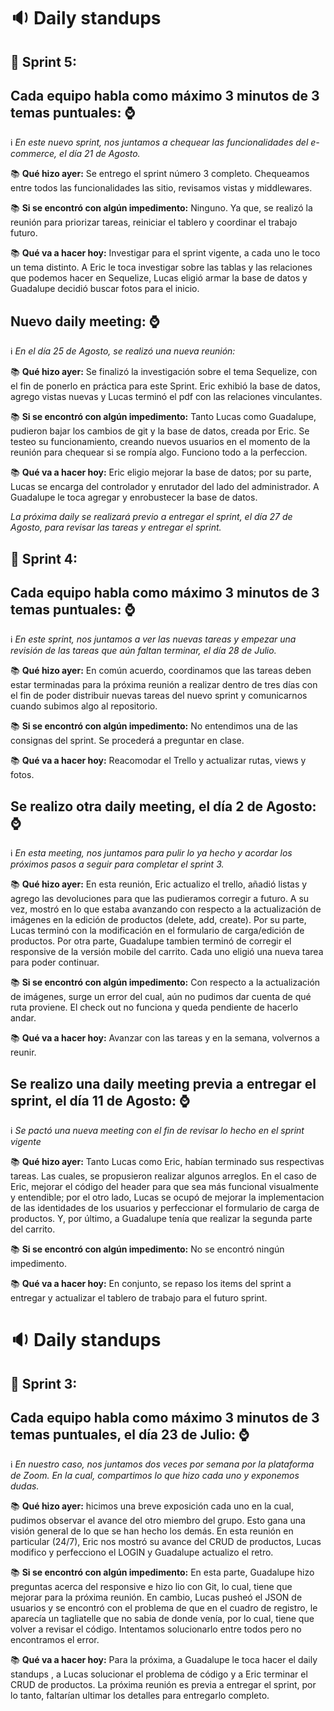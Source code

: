 # :sound: Daily standups
## :pushpin: Sprint 5: 


##  Cada equipo habla como máximo 3 minutos de 3 temas puntuales: :watch:
:information_source: _En este nuevo sprint, nos juntamos a chequear las funcionalidades del e-commerce, el día 21 de Agosto._

:books: **Qué hizo ayer:** Se entrego el sprint número 3 completo. Chequeamos entre todos las funcionalidades las sitio, revisamos vistas y middlewares.

:books: **Si se encontró con algún impedimento:** Ninguno. Ya que, se realizó la reunión para priorizar tareas, reiniciar el tablero y coordinar el trabajo futuro.

:books: **Qué va a hacer hoy:** Investigar para el sprint vigente, a cada uno le toco un tema distinto. A Eric le toca investigar sobre las tablas y las relaciones que podemos hacer en Sequelize, Lucas eligió armar la base de datos y Guadalupe decidió buscar fotos para el inicio.


## Nuevo daily meeting: :watch:
:information_source: _En el día 25 de Agosto, se realizó una nueva reunión:_

:books: **Qué hizo ayer:** Se finalizó la investigación sobre el tema Sequelize, con el fin de ponerlo en práctica para este Sprint. Eric exhibió la base de datos, agrego vistas nuevas y Lucas terminó el pdf con las relaciones vinculantes.

:books: **Si se encontró con algún impedimento:** Tanto Lucas como Guadalupe, pudieron bajar los cambios de git y la base de datos, creada por Eric. Se testeo su funcionamiento, creando nuevos usuarios en el momento de la reunión para chequear si se rompía algo. Funciono todo a la perfeccion.

:books: **Qué va a hacer hoy:** Eric eligio mejorar la base de datos; por su parte, Lucas se encarga del controlador y enrutador del lado del administrador. A Guadalupe le toca agregar y enrobustecer la base de datos.

_La próxima daily se realizará previo a entregar el sprint, el día 27 de Agosto, para revisar las tareas y entregar el sprint._



## :pushpin: Sprint 4: 


##  Cada equipo habla como máximo 3 minutos de 3 temas puntuales: :watch:
:information_source: _En este sprint, nos juntamos a ver las nuevas tareas y empezar una revisión de las tareas que aún faltan terminar, el día 28 de Julio._

:books: **Qué hizo ayer:** En común acuerdo, coordinamos que las tareas deben estar terminadas para la próxima reunión a realizar dentro de tres días con el fin de poder distribuir nuevas tareas del nuevo sprint y comunicarnos cuando subimos algo al repositorio. 

:books: **Si se encontró con algún impedimento:** No entendimos una de las consignas del sprint. Se procederá a preguntar en clase.

:books: **Qué va a hacer hoy:** Reacomodar el Trello y actualizar rutas, views y fotos.

## Se realizo otra daily meeting, el día 2 de Agosto: :watch:
:information_source: _En esta meeting, nos juntamos para pulir lo ya hecho y acordar los próximos pasos a seguir para completar el sprint 3._

:books: **Qué hizo ayer:** En esta reunión, Eric actualizo el trello, añadió listas y agrego las devoluciones para que las pudieramos corregir a futuro. A su vez, mostró en lo que estaba avanzando con respecto a la actualización de imágenes en la edición de productos (delete, add, create). Por su parte, Lucas terminó con la modificación en el formulario de carga/edición de productos. Por otra parte, Guadalupe tambien terminó de corregir el responsive de la versión mobile del carrito. Cada uno eligió una nueva tarea para poder continuar.

:books: **Si se encontró con algún impedimento:** Con respecto a la actualización de imágenes, surge un error del cual, aún no pudimos dar cuenta de qué ruta proviene. El check out no funciona y queda pendiente de hacerlo andar. 

:books: **Qué va a hacer hoy:** Avanzar con las tareas y en la semana, volvernos a reunir. 

## Se realizo una daily meeting previa a entregar el sprint, el día 11 de Agosto: :watch:
:information_source: _Se pactó una nueva meeting con el fin de revisar lo hecho en el sprint vigente_

:books: **Qué hizo ayer:** Tanto Lucas como Eric, habían terminado sus respectivas tareas. Las cuales, se propusieron realizar algunos arreglos. En el caso de Eric, mejorar el código del header para que sea más funcional visualmente y entendible; por el otro lado, Lucas se ocupó de mejorar la implementacion de las identidades de los usuarios y perfeccionar el formulario de carga de productos. Y, por último, a Guadalupe tenía que realizar la segunda parte del carrito.

:books: **Si se encontró con algún impedimento:** No se encontró ningún impedimento. 

:books: **Qué va a hacer hoy:** En conjunto, se repaso los items del sprint a entregar y actualizar el tablero de trabajo para el futuro sprint.



# :sound: Daily standups
## :pushpin: Sprint 3: 


## Cada equipo habla como máximo 3 minutos de 3 temas puntuales, el día 23 de Julio: :watch:
:information_source: _En nuestro caso, nos juntamos dos veces por semana por la plataforma de Zoom. En la cual, compartimos lo que hizo cada uno y exponemos dudas._

:books: **Qué hizo ayer:** hicimos una breve exposición cada uno en la cual, pudimos observar el avance del otro miembro del grupo. Esto gana una visión general de lo que se han hecho los demás. En esta reunión en particular (24/7), Eric nos mostró su avance del CRUD de productos, Lucas modifico y perfecciono el LOGIN y Guadalupe actualizo el retro.

:books: **Si se encontró con algún impedimento:** En esta parte, Guadalupe hizo preguntas acerca del responsive e hizo lio con Git, lo cual, tiene que mejorar para la próxima reunión. En cambio, Lucas pusheó el JSON de usuarios y se encontró con el problema de que en el cuadro de registro, le aparecía un tagliatelle que no sabia de donde venía, por lo cual, tiene que volver a revisar el código. Intentamos solucionarlo entre todos pero no encontramos el error.  

:books: **Qué va a hacer hoy:** Para la próxima, a Guadalupe le toca hacer el daily standups , a Lucas solucionar el problema de código y a Eric terminar el CRUD de productos. La próxima reunión es previa a entregar el sprint, por lo tanto, faltarían ultimar los detalles para entregarlo completo. 
